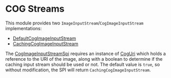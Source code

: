 # COG Streams

This module provides two `ImageInputStream`/`CogImageInputStream` implementations:

* [DefaultCogImageInputStream](./cog-streams/src/main/java/it/geosolutions/imageioimpl/plugins/cog/DefaultCogImageInputStream.java) 
* [CachingCogImageInputStream](./cog-streams/src/main/java/it/geosolutions/imageioimpl/plugins/cog/CachingCogImageInputStream.java)

The [CogImageInputStreamSpi](./cog-streams/src/main/java/it/geosolutions/imageioimpl/plugins/cog/CogImageInputStreamSpi.java)
requires an instance of [CogUri](../cog-commons/src/main/java/it/geosolutions/imageioimpl/plugins/cog/CogUri) which 
holds a reference to the URI of the image, along with a boolean to determine if the caching input stream should be used 
or not.  The default value is `true`, so without modification, the SPI will return `CachingCogImageInputStream`. 
    